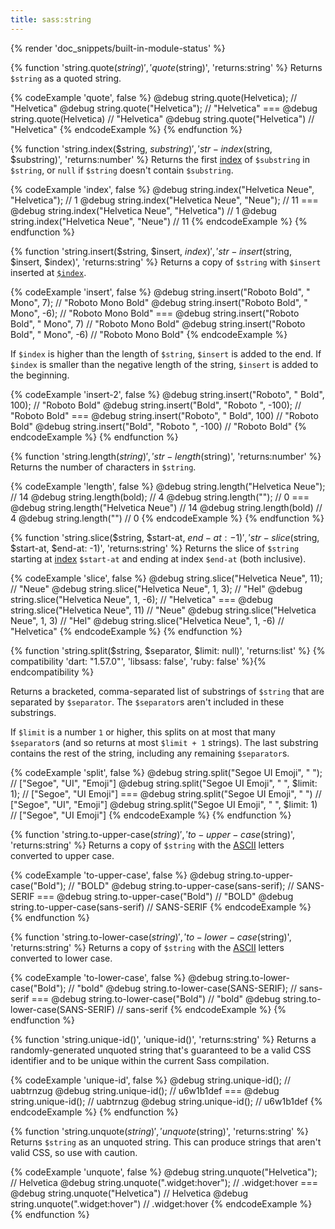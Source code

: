 ```yaml
---
title: sass:string
---
```


{% render 'doc_snippets/built-in-module-status' %}

{% function 'string.quote($string)', 'quote($string)', 'returns:string' %}
  Returns `$string` as a quoted string.

  {% codeExample 'quote', false %}
    @debug string.quote(Helvetica); // "Helvetica"
    @debug string.quote("Helvetica"); // "Helvetica"
    ===
    @debug string.quote(Helvetica)  // "Helvetica"
    @debug string.quote("Helvetica")  // "Helvetica"
  {% endcodeExample %}
{% endfunction %}

{% function 'string.index($string, $substring)', 'str-index($string, $substring)', 'returns:number' %}
  Returns the first [index][] of `$substring` in `$string`, or `null` if
  `$string` doesn't contain `$substring`.

  [index]: /documentation/values/strings#string-indexes

  {% codeExample 'index', false %}
    @debug string.index("Helvetica Neue", "Helvetica"); // 1
    @debug string.index("Helvetica Neue", "Neue"); // 11
    ===
    @debug string.index("Helvetica Neue", "Helvetica")  // 1
    @debug string.index("Helvetica Neue", "Neue")  // 11
  {% endcodeExample %}
{% endfunction %}

{% function 'string.insert($string, $insert, $index)', 'str-insert($string, $insert, $index)', 'returns:string' %}
  Returns a copy of `$string` with `$insert` inserted at [`$index`][].

  [`$index`]: /documentation/values/strings#string-indexes

  {% codeExample 'insert', false %}
    @debug string.insert("Roboto Bold", " Mono", 7); // "Roboto Mono Bold"
    @debug string.insert("Roboto Bold", " Mono", -6); // "Roboto Mono Bold"
    ===
    @debug string.insert("Roboto Bold", " Mono", 7)  // "Roboto Mono Bold"
    @debug string.insert("Roboto Bold", " Mono", -6)  // "Roboto Mono Bold"
  {% endcodeExample %}

  If `$index` is higher than the length of `$string`, `$insert` is added to the
  end. If `$index` is smaller than the negative length of the string, `$insert`
  is added to the beginning.

  {% codeExample 'insert-2', false %}
    @debug string.insert("Roboto", " Bold", 100); // "Roboto Bold"
    @debug string.insert("Bold", "Roboto ", -100); // "Roboto Bold"
    ===
    @debug string.insert("Roboto", " Bold", 100)  // "Roboto Bold"
    @debug string.insert("Bold", "Roboto ", -100)  // "Roboto Bold"
  {% endcodeExample %}
{% endfunction %}

{% function 'string.length($string)', 'str-length($string)', 'returns:number' %}
  Returns the number of characters in `$string`.

  {% codeExample 'length', false %}
    @debug string.length("Helvetica Neue"); // 14
    @debug string.length(bold); // 4
    @debug string.length(""); // 0
    ===
    @debug string.length("Helvetica Neue")  // 14
    @debug string.length(bold)  // 4
    @debug string.length("")  // 0
  {% endcodeExample %}
{% endfunction %}

{% function 'string.slice($string, $start-at, $end-at: -1)', 'str-slice($string, $start-at, $end-at: -1)', 'returns:string' %}
  Returns the slice of `$string` starting at [index][] `$start-at` and ending at
  index `$end-at` (both inclusive).

  [index]: /documentation/values/strings#string-indexes

  {% codeExample 'slice', false %}
    @debug string.slice("Helvetica Neue", 11); // "Neue"
    @debug string.slice("Helvetica Neue", 1, 3); // "Hel"
    @debug string.slice("Helvetica Neue", 1, -6); // "Helvetica"
    ===
    @debug string.slice("Helvetica Neue", 11)  // "Neue"
    @debug string.slice("Helvetica Neue", 1, 3)  // "Hel"
    @debug string.slice("Helvetica Neue", 1, -6)  // "Helvetica"
  {% endcodeExample %}
{% endfunction %}

{% function 'string.split($string, $separator, $limit: null)', 'returns:list' %}
  {% compatibility 'dart: "1.57.0"', 'libsass: false', 'ruby: false' %}{% endcompatibility %}

  Returns a bracketed, comma-separated list of substrings of `$string` that are
  separated by `$separator`. The `$separator`s aren't included in these
  substrings.

  If `$limit` is a number `1` or higher, this splits on at most that many
  `$separator`s (and so returns at most `$limit + 1` strings). The last
  substring contains the rest of the string, including any remaining
  `$separator`s.

  {% codeExample 'split', false %}
    @debug string.split("Segoe UI Emoji", " "); // ["Segoe", "UI", "Emoji"]
    @debug string.split("Segoe UI Emoji", " ", $limit: 1); // ["Segoe", "UI Emoji"]
    ===
    @debug string.split("Segoe UI Emoji", " ")  // ["Segoe", "UI", "Emoji"]
    @debug string.split("Segoe UI Emoji", " ", $limit: 1)  // ["Segoe", "UI Emoji"]
  {% endcodeExample %}
{% endfunction %}

{% function 'string.to-upper-case($string)', 'to-upper-case($string)', 'returns:string' %}
  Returns a copy of `$string` with the [ASCII][] letters converted to upper
  case.

  [ASCII]: https://en.wikipedia.org/wiki/ASCII

  {% codeExample 'to-upper-case', false %}
    @debug string.to-upper-case("Bold"); // "BOLD"
    @debug string.to-upper-case(sans-serif); // SANS-SERIF
    ===
    @debug string.to-upper-case("Bold")  // "BOLD"
    @debug string.to-upper-case(sans-serif)  // SANS-SERIF
  {% endcodeExample %}
{% endfunction %}

{% function 'string.to-lower-case($string)', 'to-lower-case($string)', 'returns:string' %}
  Returns a copy of `$string` with the [ASCII][] letters converted to lower
  case.

  [ASCII]: https://en.wikipedia.org/wiki/ASCII

  {% codeExample 'to-lower-case', false %}
    @debug string.to-lower-case("Bold"); // "bold"
    @debug string.to-lower-case(SANS-SERIF); // sans-serif
    ===
    @debug string.to-lower-case("Bold")  // "bold"
    @debug string.to-lower-case(SANS-SERIF)  // sans-serif
  {% endcodeExample %}
{% endfunction %}

{% function 'string.unique-id()', 'unique-id()', 'returns:string' %}
  Returns a randomly-generated unquoted string that's guaranteed to be a valid
  CSS identifier and to be unique within the current Sass compilation.

  {% codeExample 'unique-id', false %}
    @debug string.unique-id(); // uabtrnzug
    @debug string.unique-id(); // u6w1b1def
    ===
    @debug string.unique-id(); // uabtrnzug
    @debug string.unique-id(); // u6w1b1def
  {% endcodeExample %}
{% endfunction %}

{% function 'string.unquote($string)', 'unquote($string)', 'returns:string' %}
  Returns `$string` as an unquoted string. This can produce strings that aren't
  valid CSS, so use with caution.

  {% codeExample 'unquote', false %}
    @debug string.unquote("Helvetica"); // Helvetica
    @debug string.unquote(".widget:hover"); // .widget:hover
    ===
    @debug string.unquote("Helvetica")  // Helvetica
    @debug string.unquote(".widget:hover")  // .widget:hover
  {% endcodeExample %}
{% endfunction %}
